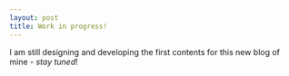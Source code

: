 ```yaml
---
layout: post
title: Work in progress!
---
```


I am still designing and developing the first contents for this new blog of mine - _stay tuned_!